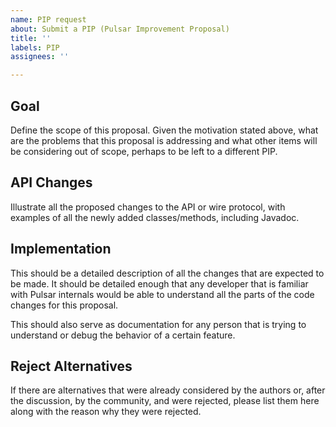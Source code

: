 ```yaml
---
name: PIP request
about: Submit a PIP (Pulsar Improvement Proposal)
title: ''
labels: PIP
assignees: ''

---
```


## Goal

Define the scope of this proposal. Given the motivation stated above, what are
the problems that this proposal is addressing and what other items will be
considering out of scope, perhaps to be left to a different PIP.

## API Changes

Illustrate all the proposed changes to the API or wire protocol, with examples
of all the newly added classes/methods, including Javadoc.

## Implementation

This should be a detailed description of all the changes that are
expected to be made. It should be detailed enough that any developer that is
familiar with Pulsar internals would be able to understand all the parts of the
code changes for this proposal.

This should also serve as documentation for any person that is trying to
understand or debug the behavior of a certain feature.


## Reject Alternatives

If there are alternatives that were already considered by the authors or,
after the discussion, by the community, and were rejected, please list them
here along with the reason why they were rejected.
